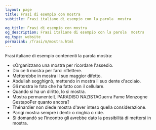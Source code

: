 ```yaml
---
layout: page
title: Frasi di esempio con mostra 
subtitle: Frasi italiane di esempio con la parola  mostra

og_title: Frasi di esempio con mostra 
og_description: Frasi italiane di esempio con la parola  mostra
og_type: website
permalink: /frasi/m/mostra.html
---
```


Frasi italiane di esempio contenenti la parola mostra:


- «Organizzano una mostra per ricordare l'assedio.
- Dio ce li mostra per farci riflettere.
- Metterebbe in mostra il suo maggior difetto.
- Abdullah sogghignò, mettendo in mostra il suo dente d'acciaio.
- Gli mostra le foto che ha fatto con il cellulare.
- Quando si ha un diritto, lo si mostra.
- Mostra permanenteIL PARADISO NAZISTAGuerra Fame Menzogne GestapoPer quanto ancora?
- Thénardier non diede mostra d'aver inteso quella considerazione.
- Parigi mostra sempre i denti: o ringhia o ride.
- Si domandò se l’incontro gli avrebbe dato la possibilità di mettersi in mostra.
